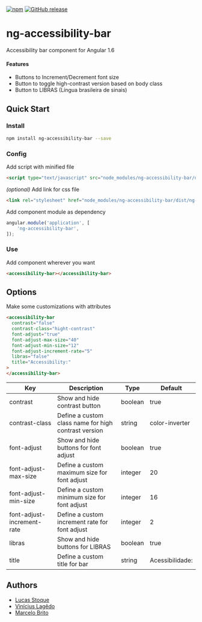
[![npm](https://img.shields.io/npm/v/ng-accessibility-bar.svg?style=flat-square)](https://www.npmjs.com/package/ng-accessibility-bar)
[![GitHub release](https://img.shields.io/github/release/viniciuslagedo/ng-accessibility-bar.svg?style=flat-square)]()

# ng-accessibility-bar
Accessibility bar component for Angular 1.6

#### Features
- Buttons to Increment/Decrement font size
- Button to toggle high-contrast version based on body class
- Button to LIBRAS (Língua brasileira de sinais)

## Quick Start

### Install

```bash
npm install ng-accessibility-bar --save
```

### Config

Add script with minified file

```html
<script type="text/javascript" src="node_modules/ng-accessibility-bar/dist/ng-accessibility-bar.js"></script>
```

_(optional)_ Add link for css file

```html
<link rel="stylesheet" href="node_modules/ng-accessibility-bar/dist/ng-accessibility-bar.css">
```

Add component module as dependency

```javascript
angular.module('application', [
    'ng-accessibility-bar',
]);
```

### Use

Add component wherever you want

```html
<accessibility-bar></accessibility-bar>
```

## Options
Make some customizations with attributes

```html
<accessibility-bar
  contrast="false"
  contrast-class="hight-contrast"
  font-adjust="true"
  font-adjust-max-size="40"
  font-adjust-min-size="12"
  font-adjust-increment-rate="5"
  libras="false"
  title="Accessibility:"
>
</accessibility-bar>
```

|Key|Description|Type|Default|
|---|---|---|---|
|contrast|Show and hide contrast button|boolean|true|
|contrast-class|Define a custom class name for high contrast version|string|color-inverter|
|font-adjust|Show and hide buttons for font adjust|boolean|true|
|font-adjust-max-size|Define a custom maximum size for font adjust|integer|20|
|font-adjust-min-size|Define a custom minimum size for font adjust|integer|16|
|font-adjust-increment-rate|Define a custom increment rate for font adjust|integer|2|
|libras|Show and hide buttons for LIBRAS|boolean|true|
|title|Define a custom title for bar|string|Acessibilidade:|

## Authors
- [Lucas Stoque](https://github.com/stoque)
- [Vinícius Lagêdo](https://github.com/viniciuslagedo)
- [Marcelo Brito](https://github.com/marcelobritonet)
